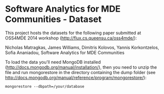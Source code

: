 Software Analytics for MDE Communities - Dataset
=================================================

This project hosts the datasets for the following paper submitted at OSS4MDE 2014 workshop (http://flux.cs.queensu.ca/oss4mde/):

Nicholas Matragkas, James Williams, Dimitris Kolovos, Yannis Korkontzelos, Sofia Ananiadou, Software Analytics for MDE Communities 

To load the data you'll need MongoDB installed (http://docs.mongodb.org/manual/installation/), then you need to unzip the file and run mongorestore in the directory containing the dump folder (see http://docs.mongodb.org/manual/reference/program/mongorestore/):

`mongorestore --dbpath=/your/database`
